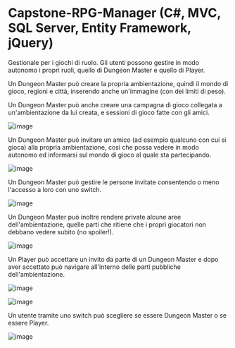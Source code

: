 # Capstone-RPG-Manager (C#, MVC, SQL Server, Entity Framework, jQuery)
Gestionale per i giochi di ruolo. Gli utenti possono gestire in modo autonomo i propri ruoli, quello di Dungeon Master e quello di Player.

Un Dungeon Master può creare la propria ambientazione, quindi il mondo di gioco, regioni e città, inserendo anche un'immagine (con dei limiti di peso).

Un Dungeon Master può anche creare una campagna di gioco collegata a un'ambientazione da lui creata, e sessioni di gioco fatte con gli amici.

![image](https://user-images.githubusercontent.com/112469931/227062071-37bb44b2-4d12-493f-afb2-66dcb230b913.png)


Un Dungeon Master può invitare un amico (ad esempio qualcuno con cui si gioca) alla propria ambientazione, così che possa vedere in modo autonomo ed informarsi sul mondo di gioco al quale sta partecipando.

![image](https://user-images.githubusercontent.com/112469931/227062187-d27fe645-4238-4f4d-ba46-5a6973dbedd4.png)


Un Dungeon Master può gestire le persone invitate consentendo o meno l'accesso a loro con uno switch.

![image](https://user-images.githubusercontent.com/112469931/227062244-3753bbd9-de30-4659-abb6-1ab9d3a9226a.png)


Un Dungeon Master può inoltre rendere private alcune aree dell'ambientazione, quelle parti che ritiene che i propri giocatori non debbano vedere subito (no spoiler!).

![image](https://user-images.githubusercontent.com/112469931/227062363-b66a012d-230c-4f34-9db8-793e8c8ff8e1.png)


Un Player può accettare un invito da parte di un Dungeon Master e dopo aver accettato può navigare all'interno delle parti pubbliche dell'ambientazione.

![image](https://user-images.githubusercontent.com/112469931/227062743-f5935fb0-248d-4518-8572-9e86dabc4f1a.png)

![image](https://user-images.githubusercontent.com/112469931/227062794-0bc844ea-656b-40ac-8c6b-8911b57f19ac.png)




Un utente tramite uno switch può scegliere se essere Dungeon Master o se essere Player.

![image](https://user-images.githubusercontent.com/112469931/227062492-e0641627-5cf4-4bbe-a042-5872c6aa8100.png)
